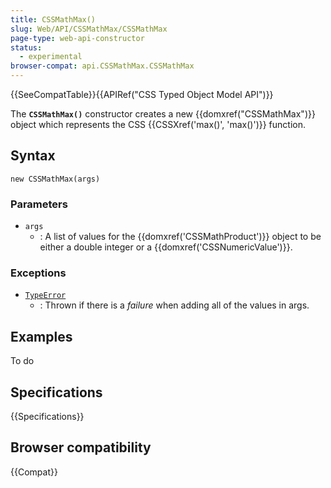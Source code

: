 ```yaml
---
title: CSSMathMax()
slug: Web/API/CSSMathMax/CSSMathMax
page-type: web-api-constructor
status:
  - experimental
browser-compat: api.CSSMathMax.CSSMathMax
---
```


{{SeeCompatTable}}{{APIRef("CSS Typed Object Model API")}}

The **`CSSMathMax()`** constructor creates a
new {{domxref("CSSMathMax")}} object which represents the CSS {{CSSXref('max()',
  'max()')}} function.

## Syntax

```js-nolint
new CSSMathMax(args)
```

### Parameters

- `args`
  - : A list of values for the {{domxref('CSSMathProduct')}} object to be either a double
    integer or a {{domxref('CSSNumericValue')}}.

### Exceptions

- [`TypeError`](/en-US/docs/Web/JavaScript/Reference/Global_Objects/TypeError)
  - : Thrown if there is a _failure_ when adding all of the values in args.

## Examples

To do

## Specifications

{{Specifications}}

## Browser compatibility

{{Compat}}

